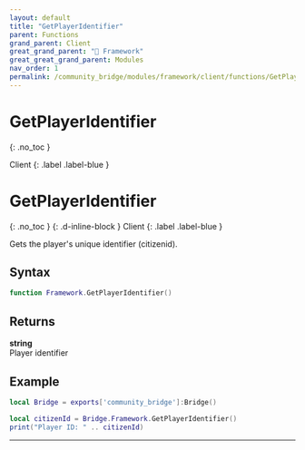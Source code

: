 ```yaml
---
layout: default
title: "GetPlayerIdentifier"
parent: Functions
grand_parent: Client
great_grand_parent: "🧩 Framework"
great_great_grand_parent: Modules
nav_order: 1
permalink: /community_bridge/modules/framework/client/functions/GetPlayerIdentifier/
---
```


# GetPlayerIdentifier
{: .no_toc }

Client
{: .label .label-blue }

# GetPlayerIdentifier
{: .no_toc }
{: .d-inline-block }
Client
{: .label .label-blue }

Gets the player's unique identifier (citizenid).

## Syntax

```lua
function Framework.GetPlayerIdentifier()
```

## Returns

**string**  
Player identifier

## Example

```lua
local Bridge = exports['community_bridge']:Bridge()

local citizenId = Bridge.Framework.GetPlayerIdentifier()
print("Player ID: " .. citizenId)
```

---
